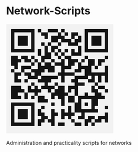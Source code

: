 # Network-Scripts

![all text](https://github.com/dioxfile/Network-Scripts/raw/master/Network.png)

Administration and practicality scripts for networks
